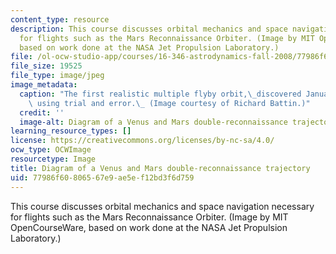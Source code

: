 ```yaml
---
content_type: resource
description: This course discusses orbital mechanics and space navigation necessary
  for flights such as the Mars Reconnaissance Orbiter. (Image by MIT OpenCourseWare,
  based on work done at the NASA Jet Propulsion Laboratory.)
file: /ol-ocw-studio-app/courses/16-346-astrodynamics-fall-2008/77986f60806567e9ae5ef12bd3f6d759_16-346f08.jpg
file_size: 19525
file_type: image/jpeg
image_metadata:
  caption: "The first realistic multiple flyby orbit,\_discovered January 26, 1961\
    \ using trial and error.\_ (Image courtesy of Richard Battin.)"
  credit: ''
  image-alt: Diagram of a Venus and Mars double-reconnaissance trajectory.
learning_resource_types: []
license: https://creativecommons.org/licenses/by-nc-sa/4.0/
ocw_type: OCWImage
resourcetype: Image
title: Diagram of a Venus and Mars double-reconnaissance trajectory
uid: 77986f60-8065-67e9-ae5e-f12bd3f6d759
---
```

This course discusses orbital mechanics and space navigation necessary for flights such as the Mars Reconnaissance Orbiter. (Image by MIT OpenCourseWare, based on work done at the NASA Jet Propulsion Laboratory.)